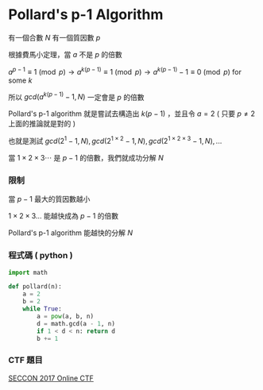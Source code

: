 # Pollard's p-1 Algorithm

有一個合數 $N$ 有一個質因數 $p$

根據費馬小定理，當 $a$ 不是 $p$ 的倍數

$a^{p-1} \equiv 1 \pmod{p} \to a^{k(p-1)} \equiv 1 \pmod{p} \to a^{k(p-1)} - 1 \equiv 0 \pmod{p}$ for some $k$

所以 $gcd(a^{k(p-1)} - 1, N)$ 一定會是 $p$ 的倍數

Pollard's p-1 algorithm 就是嘗試去構造出 $k(p-1)$ ，並且令 $a = 2$ ( 只要 $p \ne 2$ 上面的推論就是對的 )

也就是測試 $gcd(2^{1} - 1, N), gcd(2^{1 \times 2} - 1, N), gcd(2^{1 \times 2 \times 3} - 1, N), ...$

當 $1 \times 2 \times 3 \cdots$ 是 $p-1$ 的倍數，我們就成功分解 $N$

### 限制

當 $p-1$ 最大的質因數越小

$1 \times 2 \times 3 ...$ 能越快成為 $p - 1$ 的倍數

Pollard's p-1 algorithm 能越快的分解 $N$

### 程式碼 ( python )

```python
import math

def pollard(n):
    a = 2
    b = 2
    while True:
        a = pow(a, b, n)
        d = math.gcd(a - 1, n)
        if 1 < d < n: return d
        b += 1
```

### CTF 題目

[SECCON 2017 Online CTF](https://ctftime.org/task/5056)

